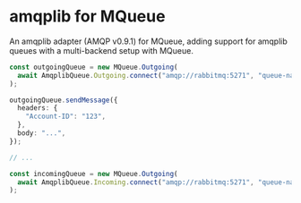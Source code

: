 # amqplib for MQueue

An amqplib adapter (AMQP v0.9.1) for MQueue, adding support for amqplib queues
with a multi-backend setup with MQueue.

```ts
const outgoingQueue = new MQueue.Outgoing(
  await AmqplibQueue.Outgoing.connect("amqp://rabbitmq:5271", "queue-name"),
);

outgoingQueue.sendMessage({
  headers: {
    "Account-ID": "123",
  },
  body: "...",
});

// ...

const incomingQueue = new MQueue.Outgoing(
  await AmqplibQueue.Incoming.connect("amqp://rabbitmq:5271", "queue-name"),
);
```
